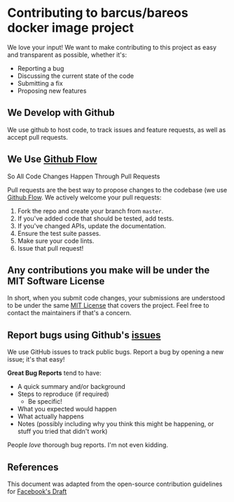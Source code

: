 # Contributing to barcus/bareos docker image project

We love your input! We want to make contributing to this project as easy and
transparent as possible, whether it's:

- Reporting a bug
- Discussing the current state of the code
- Submitting a fix
- Proposing new features

## We Develop with Github

We use github to host code, to track issues and feature requests, as well as
accept pull requests.

## We Use [Github Flow][github-flow]

So All Code Changes Happen Through Pull Requests

Pull requests are the best way to propose changes to the codebase (we use
[Github Flow][github-flow]. We actively welcome your pull requests:

1. Fork the repo and create your branch from `master`.
1. If you've added code that should be tested, add tests.
1. If you've changed APIs, update the documentation.
1. Ensure the test suite passes.
1. Make sure your code lints.
1. Issue that pull request!

## Any contributions you make will be under the MIT Software License

In short, when you submit code changes, your submissions are understood to
be under the same [MIT License][mit-license]
that covers the project. Feel free to contact the maintainers if that's a
concern.

## Report bugs using Github's [issues][issue-href]

We use GitHub issues to track public bugs. Report a bug by
opening a new issue; it's that easy!

**Great Bug Reports** tend to have:

- A quick summary and/or background
- Steps to reproduce (if required)
  - Be specific!
- What you expected would happen
- What actually happens
- Notes (possibly including why you think this might be happening, or
  stuff you tried that didn't work)

People *love* thorough bug reports. I'm not even kidding.

## References

This document was adapted from the open-source contribution guidelines
for [Facebook's Draft][source-md]

[github-flow]: https://guides.github.com/introduction/flow/index.html
[issue-href]: https://github.com/barcus/bareos/issues
[source-md]: https://gist.github.com/briandk/3d2e8b3ec8daf5a27a62
[mit-license]: http://choosealicense.com/licenses/mit/
